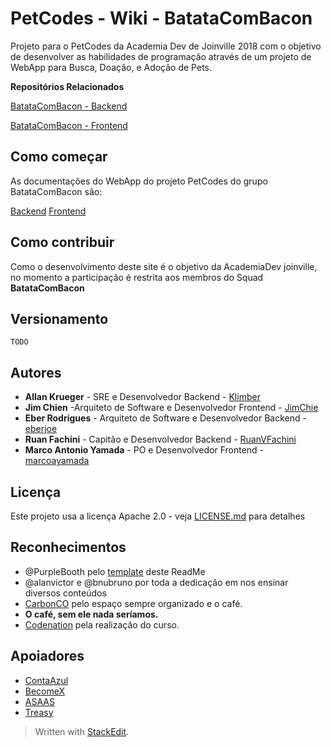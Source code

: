 # PetCodes - Wiki - BatataComBacon

Projeto para o PetCodes da Academia Dev de Joinville 2018 com o objetivo de desenvolver as habilidades de programação através de um projeto de WebApp para Busca, Doação, e Adoção de Pets.

**Repositórios Relacionados**

[BatataComBacon - Backend](https://github.com/academiadev-jlle/backend-batatacombacon)

[BatataComBacon - Frontend](https://github.com/academiadev-jlle/frontend-batatacombacon)

## Como começar

As documentações do WebApp do projeto PetCodes do grupo BatataComBacon são:

[Backend](Documentation/Backend.md)
[Frontend](Documentation/Frontend.md)

[//]: # ( These instructions will get you a copy of the project up and running on your local machine for development and testing purposes. See deployment for notes on how to deploy the project on a live system.)

## Como contribuir

Como o desenvolvimento deste site é o objetivo da AcademiaDev joinville, no momento a participação é restrita aos membros do Squad **BatataComBacon**

## Versionamento

```
TODO
```

## Autores

* **Allan Krueger** - SRE e Desenvolvedor Backend - [Klimber](https://github.com/klimber)
* **Jim Chien** -Arquiteto de Software e Desenvolvedor Frontend - [JimChie](https://github.com/JimChie)
* **Eber Rodrigues** - Arquiteto de Software e Desenvolvedor Backend - [eberjoe](https://github.com/eberjoe)
* **Ruan Fachini** - Capitão e Desenvolvedor Backend - [RuanVFachini](https://github.com/RuanVFachini)
* **Marco Antonio Yamada** - PO e Desenvolvedor Frontend - [marcoayamada](https://github.com/marcoayamada)

## Licença

Este projeto usa a licença Apache 2.0 - veja [LICENSE.md](LICENSE.md) para detalhes


## Reconhecimentos

 - @PurpleBooth pelo [template](https://gist.github.com/PurpleBooth/109311bb0361f32d87a2) deste ReadMe
 - @alanvictor e @bnubruno por toda a dedicação em nos ensinar diversos conteúdos
 - [CarbonCO](http://carbon.business/) pelo espaço sempre organizado e o café.
 - **O café, sem ele nada seríamos.**
 - [Codenation](https://www.codenation.com.br/) pela realização do curso.

## Apoiadores

 - [ContaAzul](https://contaazul.com/)
 - [BecomeX](https://becomex.com.br/)
 - [ASAAS](https://www.asaas.com/)
 - [Treasy](https://www.treasy.com.br/)

> Written with [StackEdit](https://stackedit.io/).